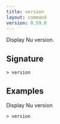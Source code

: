 ```yaml
---
title: version
layout: command
version: 0.59.0
---
```


Display Nu version.

## Signature

```> version ```

## Examples

Display Nu version
```shell
> version
```

